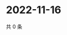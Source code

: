 # 2022-11-16

共 0 条

<!-- BEGIN WEIBO -->
<!-- 最后更新时间 Wed Nov 16 2022 14:19:51 GMT+0800 (China Standard Time) -->

<!-- END WEIBO -->
